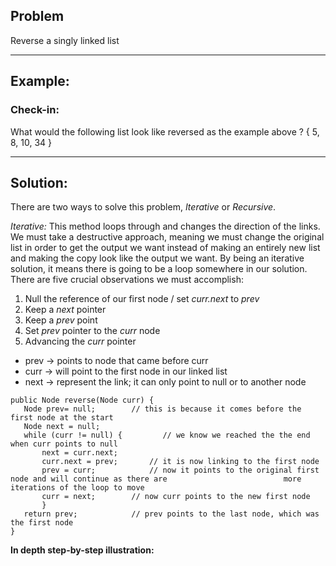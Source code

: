 ## **Problem**
Reverse a singly linked list
___
## **Example:**

### **Check-in:**
What would the following list look like reversed as the example above ? { 5, 8, 10, 34 }


___
## **Solution:**

There are two ways to solve this problem, *Iterative* or *Recursive*.

*Iterative:* This method loops through and changes the direction of the links. We must take a destructive approach, meaning we must change the original list in order to get the output we want instead of making an entirely new list and making the copy look like the output we want. By being an iterative solution, it means there is going to be a loop somewhere in our solution. There are five crucial observations we must accomplish:

1. Null the reference of our first node / set *curr.next* to *prev* 
2. Keep a *next* pointer 
3. Keep a *prev* point 
4. Set *prev* pointer to the *curr* node 
5. Advancing the *curr* pointer


- prev → points to node that came before curr
- curr → will point to the first node in our linked list 
- next → represent the link; it can only point to null or to another node
 
 ```
 public Node reverse(Node curr) {
	Node prev= null;		// this is because it comes before the first node at the start
	Node next = null; 
	while (curr != null) {	       // we know we reached the the end when curr points to null
		next = curr.next;
		curr.next = prev;		// it is now linking to the first node 
		prev = curr;			// now it points to the original first node and will continue as there are 							more iterations of the loop to move
		curr = next;		// now curr points to the new first node 
		}
	return prev;			// prev points to the last node, which was the first node
}
```

**In depth step-by-step illustration:**

